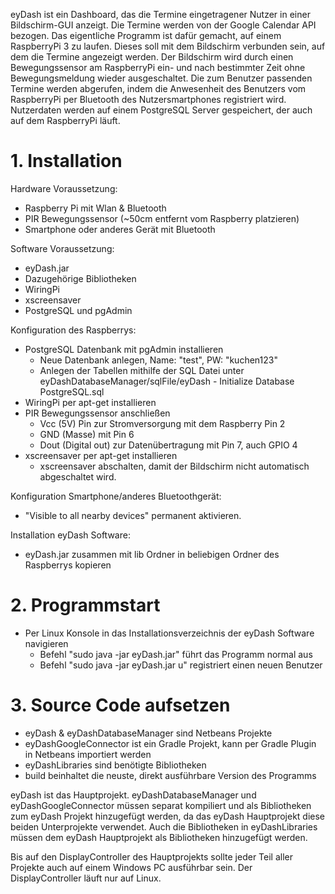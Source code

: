 eyDash ist ein Dashboard, das die Termine eingetragener Nutzer in einer Bildschirm-GUI anzeigt. Die Termine werden von der Google Calendar API bezogen. Das eigentliche Programm ist dafür gemacht, auf einem RaspberryPi 3 zu laufen. Dieses soll mit dem Bildschirm verbunden sein, auf dem die Termine angezeigt werden. Der Bildschirm wird durch einen Bewegungssensor am RaspberryPi ein- und nach bestimmter Zeit ohne Bewegungsmeldung wieder ausgeschaltet. Die zum Benutzer passenden Termine werden abgerufen, indem die Anwesenheit des Benutzers vom RaspberryPi per Bluetooth des Nutzersmartphones registriert wird. Nutzerdaten werden auf einem PostgreSQL Server gespeichert, der auch auf dem RaspberryPi läuft.

# 1. Installation

Hardware Voraussetzung:
- Raspberry Pi mit Wlan & Bluetooth
- PIR Bewegungssensor (~50cm entfernt vom Raspberry platzieren)
- Smartphone oder anderes Gerät mit Bluetooth

Software Voraussetzung:
- eyDash.jar 
- Dazugehörige Bibliotheken
- WiringPi
- xscreensaver
- PostgreSQL und pgAdmin


Konfiguration des Raspberrys:
- PostgreSQL Datenbank mit pgAdmin installieren
  - Neue Datenbank anlegen, Name: "test", PW: "kuchen123"
  - Anlegen der Tabellen mithilfe der SQL Datei unter
      eyDashDatabaseManager/sqlFile/eyDash - Initialize Database PostgreSQL.sql
- WiringPi per apt-get installieren
- PIR Bewegungssensor anschließen
  - Vcc (5V) Pin zur Stromversorgung mit dem Raspberry Pin 2
  - GND (Masse) mit Pin 6
  - Dout (Digital out) zur Datenübertragung mit Pin 7, auch GPIO 4
- xscreensaver per apt-get installieren
  - xscreensaver abschalten, damit der Bildschirm nicht automatisch abgeschaltet wird.
  
  
Konfiguration Smartphone/anderes Bluetoothgerät:
- "Visible to all nearby devices" permanent aktivieren.
  
  
Installation eyDash Software:
- eyDash.jar zusammen mit lib Ordner in beliebigen Ordner des Raspberrys kopieren
  
  
# 2. Programmstart
  
- Per Linux Konsole in das Installationsverzeichnis der eyDash Software navigieren
  - Befehl "sudo java -jar eyDash.jar" führt das Programm normal aus
  - Befehl "sudo java -jar eyDash.jar u" registriert einen neuen Benutzer
  
  
# 3. Source Code aufsetzen

- eyDash & eyDashDatabaseManager sind Netbeans Projekte
- eyDashGoogleConnector ist ein Gradle Projekt, kann per Gradle Plugin in Netbeans importiert werden
- eyDashLibraries sind benötigte Bibliotheken
- build beinhaltet die neuste, direkt ausführbare Version des Programms

eyDash ist das Hauptprojekt. eyDashDatabaseManager und eyDashGoogleConnector müssen separat kompiliert und als Bibliotheken zum eyDash Projekt hinzugefügt werden, da das eyDash Hauptprojekt diese beiden Unterprojekte verwendet.
Auch die Bibliotheken in eyDashLibraries müssen dem eyDash Hauptprojekt als Bibliotheken hinzugefügt werden.

Bis auf den DisplayController des Hauptprojekts sollte jeder Teil aller Projekte auch auf einem Windows PC ausführbar sein.
Der DisplayController läuft nur auf Linux.
